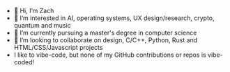 - 👋 Hi, I’m Zach
- 👀 I’m interested in AI, operating systems, UX design/research, crypto, quantum and music
- 🌱 I’m currently pursuing a master's degree in computer science
- 💞️ I’m looking to collaborate on design, C/C++, Python, Rust and HTML/CSS/Javascript projects
- I like to vibe-code, but none of my GitHub contributions or repos is vibe-coded!
